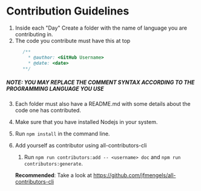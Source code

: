 # Contribution Guidelines


1. Inside each "Day" Create a folder with the name of language you are contributing in.
2. The code you contribute must have this at top
```cpp  
      /**
        * @author: <GitHub Username>
        * @date: <date>
      **/
```
##### NOTE: YOU MAY REPLACE THE COMMENT SYNTAX ACCORDING TO THE PROGRAMMING LANGUAGE YOU USE

3. Each folder must also have a README.md with some details about the code one has contributed.
4. Make sure that you have installed Nodejs in your system.
5. Run `npm install` in the command line.
5. Add yourself as contributor using all-contributors-cli
    1. Run `npm run contributors:add -- <username> doc` and `npm run contributors:generate`.
   
   **Recommended**: Take a look at https://github.com/jfmengels/all-contributors-cli
